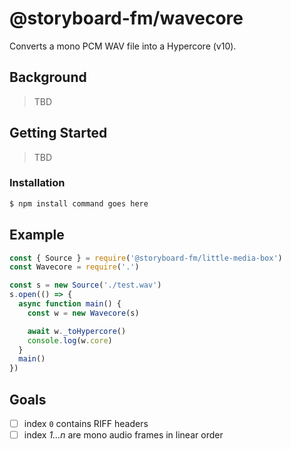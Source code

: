 # @storyboard-fm/wavecore
Converts a mono PCM WAV file into a Hypercore (v10).
## Background
> TBD
## Getting Started
> TBD
### Installation
```sh
$ npm install command goes here
```
## Example
```js
const { Source } = require('@storyboard-fm/little-media-box')
const Wavecore = require('.')

const s = new Source('./test.wav')
s.open(() => {
  async function main() {
    const w = new Wavecore(s)

    await w._toHypercore()
    console.log(w.core)
  }
  main()
})
```
## Goals
- [ ] index `0` contains RIFF headers
- [ ] index *1...n* are mono audio frames in linear order
